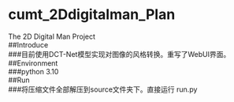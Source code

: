 # cumt_2Ddigitalman_Plan
The 2D Digital Man Project  
##Introduce  
###目前使用DCT-Net模型实现对图像的风格转换。重写了WebUI界面。  
##Environment  
###python 3.10  
##Run  
###将压缩文件全部解压到source文件夹下。直接运行 run.py  
